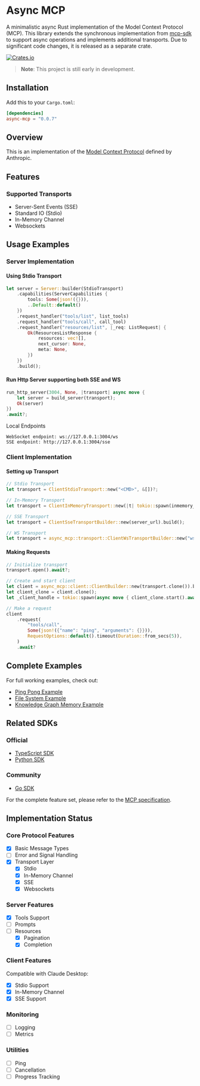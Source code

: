 # Async MCP
A minimalistic async Rust implementation of the Model Context Protocol (MCP). This library extends the synchronous implementation from [mcp-sdk](https://github.com/AntigmaLabs/mcp-sdk) to support async operations and implements additional transports. Due to significant code changes, it is released as a separate crate.

[![Crates.io](https://img.shields.io/crates/v/async-mcp)](https://crates.io/crates/async-mcp)

> **Note**: This project is still early in development.

## Installation

Add this to your `Cargo.toml`:

```toml
[dependencies]
async-mcp = "0.0.7"
```

## Overview
This is an implementation of the [Model Context Protocol](https://github.com/modelcontextprotocol) defined by Anthropic.

## Features

### Supported Transports
- Server-Sent Events (SSE)
- Standard IO (Stdio) 
- In-Memory Channel
- Websockets

## Usage Examples

### Server Implementation

#### Using Stdio Transport
```rust
let server = Server::builder(StdioTransport)
    .capabilities(ServerCapabilities {
        tools: Some(json!({})),
        ..Default::default()
    })
    .request_handler("tools/list", list_tools)
    .request_handler("tools/call", call_tool)
    .request_handler("resources/list", |_req: ListRequest| {
        Ok(ResourcesListResponse {
            resources: vec![],
            next_cursor: None,
            meta: None,
        })
    })
    .build();
```

#### Run Http Server supporting both SSE and WS 
```rust
run_http_server(3004, None, |transport| async move {
    let server = build_server(transport);
    Ok(server)
})
.await?;
```

Local Endpoints
```
WebSocket endpoint: ws://127.0.0.1:3004/ws
SSE endpoint: http://127.0.0.1:3004/sse
```

### Client Implementation

#### Setting up Transport
```rust
// Stdio Transport
let transport = ClientStdioTransport::new("<CMD>", &[])?;

// In-Memory Transport
let transport = ClientInMemoryTransport::new(|t| tokio::spawn(inmemory_server(t)));

// SSE Transport
let transport = ClientSseTransportBuilder::new(server_url).build();

// WS Transport
let transport = async_mcp::transport::ClientWsTransportBuilder::new("ws://localhost:3004/ws".to_string()).build();
```

#### Making Requests
```rust
// Initialize transport
transport.open().await?;

// Create and start client
let client = async_mcp::client::ClientBuilder::new(transport.clone()).build();
let client_clone = client.clone();
let _client_handle = tokio::spawn(async move { client_clone.start().await });

// Make a request
client
    .request(
        "tools/call",
        Some(json!({"name": "ping", "arguments": {}})),
        RequestOptions::default().timeout(Duration::from_secs(5)),
    )
    .await?
```

## Complete Examples
For full working examples, check out:
- [Ping Pong Example](./examples/pingpong/)
- [File System Example](examples/file_system/README.md)
- [Knowledge Graph Memory Example](examples/knowledge_graph_memory/README.md)

## Related SDKs

### Official
- [TypeScript SDK](https://github.com/modelcontextprotocol/typescript-sdk)
- [Python SDK](https://github.com/modelcontextprotocol/python-sdk)

### Community
- [Go SDK](https://github.com/mark3labs/mcp-go)

For the complete feature set, please refer to the [MCP specification](https://spec.modelcontextprotocol.io/).

## Implementation Status

### Core Protocol Features
- [x] Basic Message Types
- [ ] Error and Signal Handling
- [x] Transport Layer
  - [x] Stdio
  - [x] In-Memory Channel
  - [x] SSE
  - [x] Websockets

### Server Features
- [x] Tools Support
- [ ] Prompts
- [ ] Resources
  - [x] Pagination
  - [x] Completion

### Client Features
Compatible with Claude Desktop:
- [x] Stdio Support
- [x] In-Memory Channel
- [x] SSE Support

### Monitoring
- [ ] Logging
- [ ] Metrics

### Utilities
- [ ] Ping
- [ ] Cancellation
- [ ] Progress Tracking
